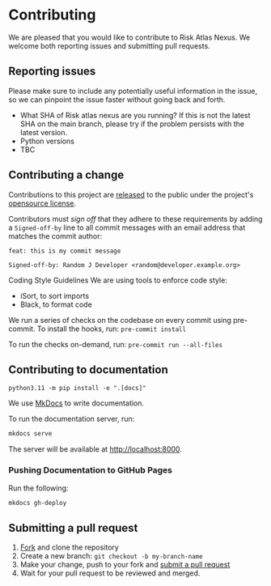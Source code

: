 # Contributing

[fork]: https://github.com/IBM/risk-atlas-nexus/fork
[pr]: https://github.com/IBM/risk-atlas-nexus/compare
[released]: https://help.github.com/articles/github-terms-of-service/

We are pleased that you would like to contribute to Risk Atlas Nexus. We welcome both reporting issues and submitting pull requests.

## Reporting issues
Please make sure to include any potentially useful information in the issue, so we can pinpoint the issue faster without going back and forth.

- What SHA of Risk atlas nexus are you running? If this is not the latest SHA on the main branch, please try if the problem persists with the latest version.
- Python versions
- TBC

## Contributing a change
Contributions to this project are [released][released] to the public under the project's [opensource license](https://github.com/IBM/risk-atlas-nexus/blob/main/LICENSE).

Contributors must _sign off_ that they adhere to these requirements by adding a `Signed-off-by` line to all commit messages with an email address that matches the commit author:

```
feat: this is my commit message

Signed-off-by: Random J Developer <random@developer.example.org>
```


Coding Style Guidelines
We are using tools to enforce code style:
- iSort, to sort imports
- Black, to format code

We run a series of checks on the codebase on every commit using pre-commit. To install the hooks, run:
`pre-commit install`

To run the checks on-demand, run:
`pre-commit run --all-files`

## Contributing to documentation
`python3.11 -m pip install -e ".[docs]"`

We use [MkDocs](https://www.mkdocs.org/) to write documentation.

To run the documentation server, run:

```bash
mkdocs serve
```

The server will be available at [http://localhost:8000](http://localhost:8000).

### Pushing Documentation to GitHub Pages

Run the following:

```bash
mkdocs gh-deploy
```


## Submitting a pull request

1. [Fork][fork] and clone the repository
2. Create a new branch: `git checkout -b my-branch-name`
3. Make your change, push to your fork and [submit a pull request][pr]
4. Wait for your pull request to be reviewed and merged.
